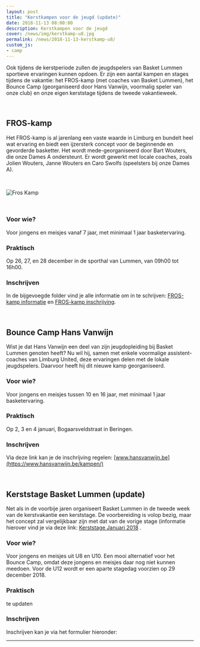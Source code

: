 ```yaml
---
layout: post
title: "Kerstkampen voor de jeugd (update)"
date: 2018-11-13 08:00:00
description: Kerstkampen voor de jeugd
cover: /news/img/kerstkamp-u8.jpg
permalink: /news/2018-11-13-kerstkamp-u8/
custom_js:
- camp
---
```


Ook tijdens de kerstperiode zullen de jeugdspelers van Basket Lummen sportieve ervaringen kunnen opdoen. Er zijn een aantal kampen en stages tijdens de vakantie: het FROS-kamp (met coaches van Basket Lummen), het Bounce Camp (georganiseerd door Hans Vanwijn, voormalig speler van onze club) en onze eigen kerststage tijdens de tweede vakantieweek.

<br />

## FROS-kamp

Het FROS-kamp is al jarenlang een vaste waarde in Limburg en bundelt heel wat ervaring en biedt een ijzersterk concept voor de beginnende en gevorderde basketter. Het wordt mede-georganiseerd door Bart Wouters, die onze Dames A ondersteunt. Er wordt gewerkt met locale coaches, zoals Jolien Wouters, Janne Wouters en Caro Swolfs (speelsters bij onze Dames A).

<br />

![Fros Kamp](/news/img/fros-kamp.jpg)

<br />

### Voor wie?
Voor jongens en meisjes vanaf 7 jaar, met minimaal 1 jaar basketervaring.

### Praktisch
Op 26, 27, en 28 december in de sporthal van Lummen, van 09h00 tot 16h00.

### Inschrijven
In de bijgevoegde folder vind je alle informatie om in te schrijven: [FROS-kamp informatie](/news/downloads/2018-FROS-informatie.pdf) en [FROS-kamp inschrijving](/news/downloads/2018-FROS-inschrijving.pdf).

<br />

## Bounce Camp Hans Vanwijn

Wist je dat Hans Vanwijn een deel van zijn jeugdopleiding bij Basket Lummen genoten heeft? Nu wil hij, samen met enkele voormalige assistent-coaches van Limburg United, deze ervaringen delen met de lokale jeugdspelers. Daarvoor heeft hij dit nieuwe kamp georganiseerd.

### Voor wie?
Voor jongens en meisjes tussen 10 en 16 jaar, met minimaal 1 jaar basketervaring.

### Praktisch
Op 2, 3 en 4 januari, Bogaarsveldstraat in Beringen.

### Inschrijven
Via deze link kan je de inschrijving regelen: [www.hansvanwijn.be](https://www.hansvanwijn.be/kampen/)

<br />

## Kerststage Basket Lummen (update)

Net als in de voorbije jaren organiseert Basket Lummen in de tweede week van de kerstvakantie een kerststage. De voorbereiding is volop bezig, maar het concept zal vergelijkbaar zijn met dat van de vorige stage (informatie hierover vind je via deze link: [Kerststage Januari 2018](/news/2017-12-07-kerststage/) .

### Voor wie?
Voor jongens en meisjes uit U8 en U10. Een mooi alternatief voor het Bounce Camp, omdat deze jongens en meisjes daar nog niet kunnen meedoen. Voor de U12 wordt er een aparte stagedag voorzien op 29 december 2018. 

### Praktisch
te updaten

### Inschrijven
Inschrijven kan je via het formulier hieronder:

---


<div data-campid="14e258ee-86e0-482e-98b7-9fc14e5d631" data-title="Schrijf je in" data-buttontext="Inschrijven" data-nexttext="Nog een spelertje inschrijven" data-required="email"></div>

